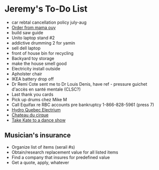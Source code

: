 # Jeremy's To-Do List

- car rebtal cancellation policy july-aug
- [Order from mama ouy](https://www.instagram.com/mama.ouy/)
- build saw guide
- Unito laptop stand #2
- addictive drumming 2 for yamin
- sell dell laptop
- front of house bin for recycling
- Backyard toy storage
- make the house smell good
- Electricity install outside
- Apholster chair
- IKEA battery drop off
- Dr Remi Cote sent me to Dr Louis Denis, have ref - pressure guichet d'accès en santé mentale (CLSC?)
- Last thank you cards
- Pick up drums chez Mike M
- Call Equifax re RBC accounts pre bankruptcy 1-866-828-5961 (press 7)
- [Hydro Quebec Electrium](http://www.hydroquebec.com/visit/monteregie/electrium.html)
- [Chateau du cirque](https://www.chateau-cirque.com/)
- [Take Kate to a dance show](https://www.quebecdanse.org/)

## Musician's insurance

- Organize list of items (serail #s)
- Obtain/research replacement value for all listed items
- Find a company that insures for predefined value
- Get a quote, apply, whatever
